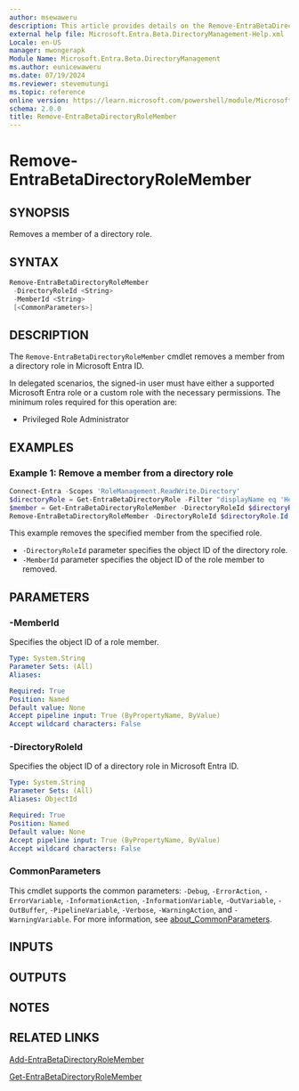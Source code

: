 ```yaml
---
author: msewaweru
description: This article provides details on the Remove-EntraBetaDirectoryRoleMember command.
external help file: Microsoft.Entra.Beta.DirectoryManagement-Help.xml
Locale: en-US
manager: mwongerapk
Module Name: Microsoft.Entra.Beta.DirectoryManagement
ms.author: eunicewaweru
ms.date: 07/19/2024
ms.reviewer: stevemutungi
ms.topic: reference
online version: https://learn.microsoft.com/powershell/module/Microsoft.Entra.Beta.DirectoryManagement/Remove-EntraBetaDirectoryRoleMember
schema: 2.0.0
title: Remove-EntraBetaDirectoryRoleMember
---
```


# Remove-EntraBetaDirectoryRoleMember

## SYNOPSIS

Removes a member of a directory role.

## SYNTAX

```powershell
Remove-EntraBetaDirectoryRoleMember
 -DirectoryRoleId <String>
 -MemberId <String>
 [<CommonParameters>]
```

## DESCRIPTION

The `Remove-EntraBetaDirectoryRoleMember` cmdlet removes a member from a directory role in Microsoft Entra ID.

In delegated scenarios, the signed-in user must have either a supported Microsoft Entra role or a custom role with the necessary permissions. The minimum roles required for this operation are:

- Privileged Role Administrator

## EXAMPLES

### Example 1: Remove a member from a directory role

```powershell
Connect-Entra -Scopes 'RoleManagement.ReadWrite.Directory'
$directoryRole = Get-EntraBetaDirectoryRole -Filter "displayName eq 'Helpdesk Administrator'"
$member = Get-EntraBetaDirectoryRoleMember -DirectoryRoleId $directoryRole.Id | Select Id, DisplayName, '@odata.type' | Where-Object {$_.DisplayName -eq 'Sawyer Miller'}
Remove-EntraBetaDirectoryRoleMember -DirectoryRoleId $directoryRole.Id -MemberId $member.Id
```

This example removes the specified member from the specified role.

- `-DirectoryRoleId` parameter specifies the object ID of the directory role.
- `-MemberId` parameter specifies the object ID of the role member to removed.

## PARAMETERS

### -MemberId

Specifies the object ID of a role member.

```yaml
Type: System.String
Parameter Sets: (All)
Aliases:

Required: True
Position: Named
Default value: None
Accept pipeline input: True (ByPropertyName, ByValue)
Accept wildcard characters: False
```

### -DirectoryRoleId

Specifies the object ID of a directory role in Microsoft Entra ID.

```yaml
Type: System.String
Parameter Sets: (All)
Aliases: ObjectId

Required: True
Position: Named
Default value: None
Accept pipeline input: True (ByPropertyName, ByValue)
Accept wildcard characters: False
```

### CommonParameters

This cmdlet supports the common parameters: `-Debug`, `-ErrorAction`, `-ErrorVariable`, `-InformationAction`, `-InformationVariable`, `-OutVariable`, `-OutBuffer`, `-PipelineVariable`, `-Verbose`, `-WarningAction`, and `-WarningVariable`. For more information, see [about_CommonParameters](https://go.microsoft.com/fwlink/?LinkID=113216).

## INPUTS

## OUTPUTS

## NOTES

## RELATED LINKS

[Add-EntraBetaDirectoryRoleMember](Add-EntraBetaDirectoryRoleMember.md)

[Get-EntraBetaDirectoryRoleMember](Get-EntraBetaDirectoryRoleMember.md)
